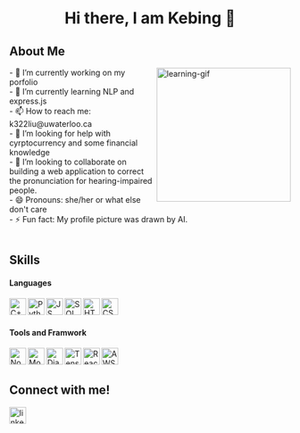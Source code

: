 <h1 align="center"> Hi there, I am Kebing 👋 </h1>
<h2 align="left" > About Me </h2>
<img align="right" alt="learning-gif" src="https://cdn.dribbble.com/users/24711/screenshots/1507479/learngit-teaser.gif" width="240px">
- 🔭 I’m currently working on my porfolio <br>
- 🌱 I’m currently learning NLP and express.js<br>
- 📫 How to reach me: k322liu@uwaterloo.ca <br>
- 🤔 I’m looking for help with cyrptocurrency and some financial knowledge <br>
- 👯 I’m looking to collaborate on building a web application to correct the pronunciation for hearing-impaired people. <br>
- 😄 Pronouns: she/her or what else don't care <br>
- ⚡ Fun fact: My profile picture was drawn by AI.

<br>
<br>
<h2 align="left" > Skills </h2>
<h4 align="left" > Languages </h3>
<img align="left" alt="C++" width="30px" src="https://cdn-icons-png.flaticon.com/512/6132/6132222.png" >
<img align="left" alt="Python" width="30px" src="https://cdn3.iconfinder.com/data/icons/logos-and-brands-adobe/512/267_Python-512.png" >
<img align="left" alt="JS" width="30px" src="https://cdn-icons-png.flaticon.com/512/919/919828.png" >
<img align="left" alt="SQL" width="30px" src="https://cdn-icons-png.flaticon.com/512/4299/4299956.png" >
<img align="left" alt="HTML" width="30px" src="https://cdn-icons-png.flaticon.com/512/919/919827.png" >
<img align="left" alt="CSS" width="30px" src="https://cdn-icons-png.flaticon.com/512/5968/5968242.png" >
<br>
<br>
<h4 align="left" > Tools and Framwork </h3>
<img align="left" alt="Node.js" width="30px" src="https://cdn.freebiesupply.com/logos/large/2x/nodejs-1-logo-png-transparent.png">
<img align="left" alt="MongoDB" width="30px" src="https://www.pngall.com/wp-content/uploads/13/Mongodb-PNG-Image-HD.png">
<img align="left" alt="Django" width="30px" src="https://cdn.iconscout.com/icon/free/png-256/django-2-282855.png">
<img align="left" alt="Tensorflow" width="30px" src="https://upload.wikimedia.org/wikipedia/commons/thumb/2/2d/Tensorflow_logo.svg/1915px-Tensorflow_logo.svg.png">
<img align="left" alt="React" width="30px" src="https://upload.wikimedia.org/wikipedia/commons/thumb/a/a7/React-icon.svg/2300px-React-icon.svg.png">
<img align="left" alt="AWS" width="30px" src="https://cdn.iconscout.com/icon/free/png-256/aws-1869025-1583149.png">

<br>
<br>
<h2 align="left" > Connect with me! </h2>
<a href="https://www.linkedin.com/in/kebing-liu-b1b05a211/">
  <img align="left" alt="linkedin" width="30px" src="https://cdn-icons-png.flaticon.com/512/174/174857.png">
</a>

<!--
**AEsir777/AEsir777** is a ✨ _special_ ✨ repository because its `README.md` (this file) appears on your GitHub profile.

Here are some ideas to get you started:

- 🔭 I’m currently working on ...
- 🌱 I’m currently learning ...
- 👯 I’m looking to collaborate on ...
- 🤔 I’m looking for help with ...
- 💬 Ask me about ...
- 📫 How to reach me: ...
- 😄 Pronouns: ...
- ⚡ Fun fact: ...
-->
